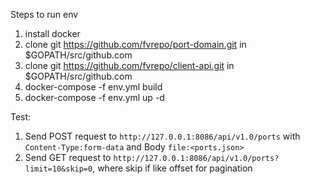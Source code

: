 Steps to run env
1. install docker
2. clone git https://github.com/fvrepo/port-domain.git in $GOPATH/src/github.com
3. clone git https://github.com/fvrepo/client-api.git in $GOPATH/src/github.com
4. docker-compose -f env.yml build 
5. docker-compose -f env.yml up -d

Test:
1. Send POST request to `http://127.0.0.1:8086/api/v1.0/ports` with `Content-Type:form-data` and Body `file:<ports.json>`
2. Send GET request to `http://127.0.0.1:8086/api/v1.0/ports?limit=10&skip=0`, where skip if like offset for pagination

